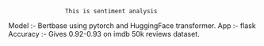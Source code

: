                     This is sentiment analysis 

Model :- Bertbase using pytorch and HuggingFace transformer.
App :- flask
Accuracy :- Gives 0.92-0.93 on imdb 50k reviews dataset.
